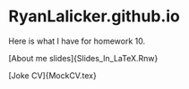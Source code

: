 # RyanLalicker.github.io


Here is what I have for homework 10.

[About me slides]{Slides_In_LaTeX.Rnw}

[Joke CV]{MockCV.tex}